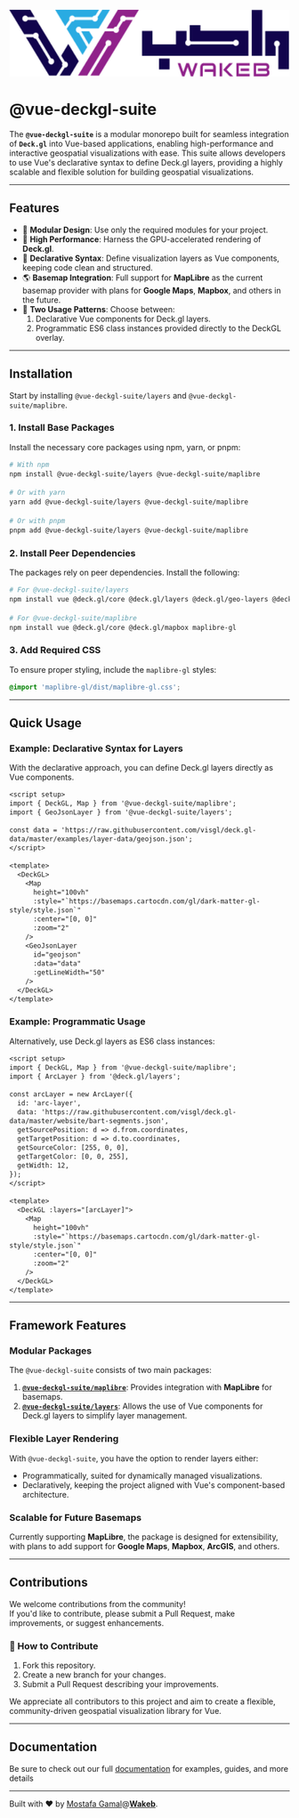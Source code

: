<p align="center">
  <img src="./docs/public/wakeb-logo-light-mode.png" alt="Wakeb Logo" height="120">
</p>

# @vue-deckgl-suite

The **`@vue-deckgl-suite`** is a modular monorepo built for seamless integration of **`Deck.gl`** into Vue-based applications, enabling high-performance and interactive geospatial visualizations with ease. This suite allows developers to use Vue's declarative syntax to define Deck.gl layers, providing a highly scalable and flexible solution for building geospatial visualizations.

---

## Features

- 🧩 **Modular Design**: Use only the required modules for your project.
- 🚀 **High Performance**: Harness the GPU-accelerated rendering of **Deck.gl**.
- 🔧 **Declarative Syntax**: Define visualization layers as Vue components, keeping code clean and structured.
- 🌎 **Basemap Integration**: Full support for **MapLibre** as the current basemap provider with plans for **Google Maps**, **Mapbox**, and others in the future.
- 🔄 **Two Usage Patterns**: Choose between:
    1. Declarative Vue components for Deck.gl layers.
    2. Programmatic ES6 class instances provided directly to the DeckGL overlay.

---

## Installation

Start by installing `@vue-deckgl-suite/layers` and `@vue-deckgl-suite/maplibre`.

### 1. Install Base Packages
Install the necessary core packages using npm, yarn, or pnpm:
```bash
# With npm
npm install @vue-deckgl-suite/layers @vue-deckgl-suite/maplibre

# Or with yarn
yarn add @vue-deckgl-suite/layers @vue-deckgl-suite/maplibre

# Or with pnpm
pnpm add @vue-deckgl-suite/layers @vue-deckgl-suite/maplibre
```

### 2. Install Peer Dependencies
The packages rely on peer dependencies. Install the following:
```bash
# For @vue-deckgl-suite/layers
npm install vue @deck.gl/core @deck.gl/layers @deck.gl/geo-layers @deck.gl/aggregation-layers

# For @vue-deckgl-suite/maplibre
npm install vue @deck.gl/core @deck.gl/mapbox maplibre-gl
```

### 3. Add Required CSS
To ensure proper styling, include the `maplibre-gl` styles:
```scss
@import 'maplibre-gl/dist/maplibre-gl.css';
```

---

## Quick Usage

### Example: Declarative Syntax for Layers
With the declarative approach, you can define Deck.gl layers directly as Vue components.

```vue
<script setup>
import { DeckGL, Map } from '@vue-deckgl-suite/maplibre';
import { GeoJsonLayer } from '@vue-deckgl-suite/layers';

const data = 'https://raw.githubusercontent.com/visgl/deck.gl-data/master/examples/layer-data/geojson.json';
</script>

<template>
  <DeckGL>
    <Map
      height="100vh"
      :style="`https://basemaps.cartocdn.com/gl/dark-matter-gl-style/style.json`"
      :center="[0, 0]"
      :zoom="2"
    />
    <GeoJsonLayer
      id="geojson"
      :data="data"
      :getLineWidth="50"
    />
  </DeckGL>
</template>
```

### Example: Programmatic Usage
Alternatively, use Deck.gl layers as ES6 class instances:

```vue
<script setup>
import { DeckGL, Map } from '@vue-deckgl-suite/maplibre';
import { ArcLayer } from '@deck.gl/layers';

const arcLayer = new ArcLayer({
  id: 'arc-layer',
  data: 'https://raw.githubusercontent.com/visgl/deck.gl-data/master/website/bart-segments.json',
  getSourcePosition: d => d.from.coordinates,
  getTargetPosition: d => d.to.coordinates,
  getSourceColor: [255, 0, 0],
  getTargetColor: [0, 0, 255],
  getWidth: 12,
});
</script>

<template>
  <DeckGL :layers="[arcLayer]">
    <Map
      height="100vh"
      :style="`https://basemaps.cartocdn.com/gl/dark-matter-gl-style/style.json`"
      :center="[0, 0]"
      :zoom="2"
    />
  </DeckGL>
</template>
```

---

## Framework Features

### Modular Packages
The `@vue-deckgl-suite` consists of two main packages:
1. **[`@vue-deckgl-suite/maplibre`](./docs/maplibre-basemap/)**:
   Provides integration with **MapLibre** for basemaps.
2. **[`@vue-deckgl-suite/layers`](./docs/layers/)**:
   Allows the use of Vue components for Deck.gl layers to simplify layer management.

### Flexible Layer Rendering
With `@vue-deckgl-suite`, you have the option to render layers either:
- Programmatically, suited for dynamically managed visualizations.
- Declaratively, keeping the project aligned with Vue's component-based architecture.

### Scalable for Future Basemaps
Currently supporting **MapLibre**, the package is designed for extensibility, with plans to add support for **Google Maps**, **Mapbox**, **ArcGIS**, and others.

---

## Contributions

We welcome contributions from the community!  
If you'd like to contribute, please submit a Pull Request, make improvements, or suggest enhancements.

### 👥 How to Contribute
1. Fork this repository.
2. Create a new branch for your changes.
3. Submit a Pull Request describing your improvements.

We appreciate all contributors to this project and aim to create a flexible, community-driven geospatial visualization library for Vue.

---

## Documentation

Be sure to check out our full [documentation](./docs/introduction.md) for examples, guides, and more details

---

Built with ❤️ by [Mostafa Gamal](https://github.com/MostafaGamalSayed)@[**Wakeb**](https://wakeb.tech/).